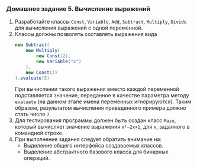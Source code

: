 ### Домашнее задание 5. Вычисление выражений

1. Разработайте классы `Const`, `Variable`, `Add`, `Subtract`, `Multiply`, `Divide` для вычисления выражений с одной переменной.
2. Классы должны позволять составлять выражения вида
    ```java
    new Subtract(
    	new Multiply(
    		new Const(2),
    		new Variable("x")
    	),
    	new Const(3)
    ).evaluate(5)
    ```
    При вычислении такого выражения вместо каждой переменной подставляется значение, переданное в качестве параметра методу `evaluate` (на данном этапе имена переменных игнорируются). Таким образом, результатом вычисления приведенного примера должно стать число `7`.
3. Для тестирования программы должен быть создан класс `Main`, который вычисляет значение выражения `x²−2x+1`, для `x`, заданного в командной строке.
4. При выполнение задания следует обратить внимание на:
    * Выделение общего интерфейса создаваемых классов.
    * Выделение абстрактного базового класса для бинарных операций.